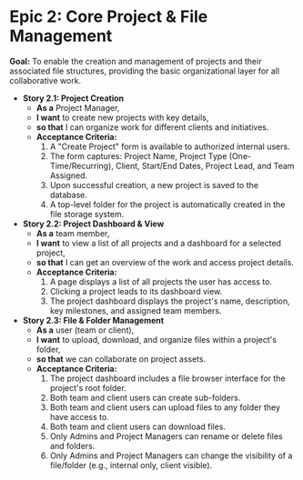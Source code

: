 # **Epic 2: Core Project & File Management**

**Goal:** To enable the creation and management of projects and their associated file structures, providing the basic organizational layer for all collaborative work.

* **Story 2.1: Project Creation**  
  * **As a** Project Manager,  
  * **I want** to create new projects with key details,  
  * **so that** I can organize work for different clients and initiatives.  
  * **Acceptance Criteria:**  
    1. A "Create Project" form is available to authorized internal users.  
    2. The form captures: Project Name, Project Type (One-Time/Recurring), Client, Start/End Dates, Project Lead, and Team Assigned.  
    3. Upon successful creation, a new project is saved to the database.  
    4. A top-level folder for the project is automatically created in the file storage system.  
* **Story 2.2: Project Dashboard & View**  
  * **As a** team member,  
  * **I want** to view a list of all projects and a dashboard for a selected project,  
  * **so that** I can get an overview of the work and access project details.  
  * **Acceptance Criteria:**  
    1. A page displays a list of all projects the user has access to.  
    2. Clicking a project leads to its dashboard view.  
    3. The project dashboard displays the project's name, description, key milestones, and assigned team members.  
* **Story 2.3: File & Folder Management**  
  * **As a** user (team or client),  
  * **I want** to upload, download, and organize files within a project's folder,  
  * **so that** we can collaborate on project assets.  
  * **Acceptance Criteria:**  
    1. The project dashboard includes a file browser interface for the project's root folder.  
    2. Both team and client users can create sub-folders.  
    3. Both team and client users can upload files to any folder they have access to.  
    4. Both team and client users can download files.  
    5. Only Admins and Project Managers can rename or delete files and folders.  
    6. Only Admins and Project Managers can change the visibility of a file/folder (e.g., internal only, client visible).
